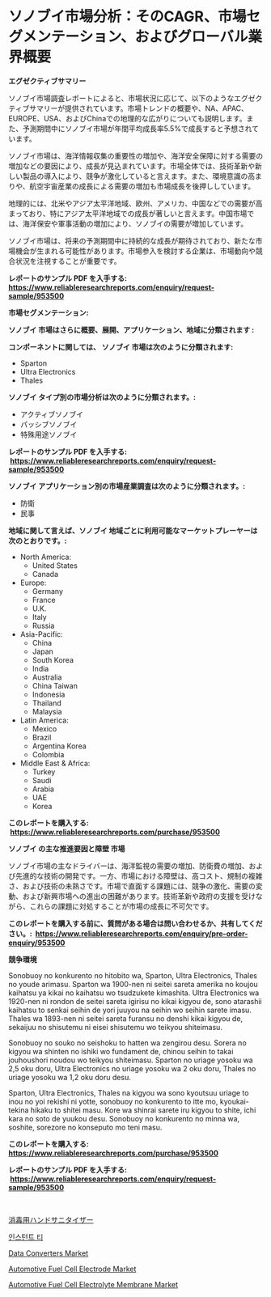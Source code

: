 <p><h1>ソノブイ市場分析：そのCAGR、市場セグメンテーション、およびグローバル業界概要</h1></p><p><strong>エグゼクティブサマリー</strong></p>
<p><p>ソノブイ市場調査レポートによると、市場状況に応じて、以下のようなエグゼクティブサマリーが提供されています。市場トレンドの概要や、NA、APAC、EUROPE、USA、およびChinaでの地理的な広がりについても説明します。また、予測期間中にソノブイ市場が年間平均成長率5.5%で成長すると予想されています。</p><p>ソノブイ市場は、海洋情報収集の重要性の増加や、海洋安全保障に対する需要の増加などの要因により、成長が見込まれています。市場全体では、技術革新や新しい製品の導入により、競争が激化していると言えます。また、環境意識の高まりや、航空宇宙産業の成長による需要の増加も市場成長を後押ししています。</p><p>地理的には、北米やアジア太平洋地域、欧州、アメリカ、中国などでの需要が高まっており、特にアジア太平洋地域での成長が著しいと言えます。中国市場では、海洋保安や軍事活動の増加により、ソノブイの需要が増加しています。</p><p>ソノブイ市場は、将来の予測期間中に持続的な成長が期待されており、新たな市場機会が生まれる可能性があります。市場参入を検討する企業は、市場動向や競合状況を注視することが重要です。</p></p>
<p><strong>レポートのサンプル PDF を入手する: <a href="https://www.reliableresearchreports.com/enquiry/request-sample/953500">https://www.reliableresearchreports.com/enquiry/request-sample/953500</a></strong></p>
<p><strong>市場セグメンテーション:</strong></p>
<p><strong> ソノブイ 市場はさらに概要、展開、アプリケーション、地域に分類されます :</strong></p>
<p><strong>コンポーネントに関しては、 ソノブイ 市場は次のように分類されます: &nbsp;</strong></p>
<p><ul><li>Sparton</li><li>Ultra Electronics</li><li>Thales</li></ul></p>
<p><strong> ソノブイ タイプ別の市場分析は次のように分類されます。:</strong></p>
<p><ul><li>アクティブソノブイ</li><li>パッシブソノブイ</li><li>特殊用途ソノブイ</li></ul></p>
<p><strong>レポートのサンプル PDF を入手する: &nbsp;<a href="https://www.reliableresearchreports.com/enquiry/request-sample/953500">https://www.reliableresearchreports.com/enquiry/request-sample/953500</a></strong></p>
<p><strong> ソノブイ アプリケーション別の市場産業調査は次のように分類されます。:</strong></p>
<p><ul><li>防衛</li><li>民事</li></ul></p>
<p><strong>地域に関して言えば、ソノブイ 地域ごとに利用可能なマーケットプレーヤーは次のとおりです。:</strong></p>
<p><ul>
    <li>
        North America:
        <ul>
            <li>United States</li>
            <li>Canada</li>
        </ul>
    </li>
    <li>
        Europe:
        <ul>
            <li>Germany</li>
            <li>France</li>
            <li>U.K.</li>
            <li>Italy</li>
            <li>Russia</li>
        </ul>
    </li>
    <li>
        Asia-Pacific:
        <ul>
            <li>China</li>
            <li>Japan</li>
            <li>South Korea</li>
            <li>India</li>
            <li>Australia</li>
            <li>China Taiwan</li>
            <li>Indonesia</li>
            <li>Thailand</li>
            <li>Malaysia</li>
        </ul>
    </li>
    <li>
        Latin America:
        <ul>
            <li>Mexico</li>
            <li>Brazil</li>
            <li>Argentina Korea</li>
            <li>Colombia</li>
        </ul>
    </li>
    <li>
        Middle East & Africa:
        <ul>
            <li>Turkey</li>
            <li>Saudi</li>
            <li>Arabia</li>
            <li>UAE</li>
            <li>Korea</li>
        </ul>
    </li>
    </ul></p>
<p><strong>このレポートを購入する: &nbsp;<a href="https://www.reliableresearchreports.com/purchase/953500">https://www.reliableresearchreports.com/purchase/953500</a></strong></p>
<p><strong>ソノブイ の主な推進要因と障壁 市場</strong></p>
<p><p>ソノブイ市場の主なドライバーは、海洋監視の需要の増加、防衛費の増加、および先進的な技術の開発です。一方、市場における障壁は、高コスト、規制の複雑さ、および技術の未熟さです。市場で直面する課題には、競争の激化、需要の変動、および新興市場への進出の困難があります。技術革新や政府の支援を受けながら、これらの課題に対処することが市場の成長に不可欠です。</p></p>
<p><strong>このレポートを購入する前に、質問がある場合は問い合わせるか、共有してください。:&nbsp; <a href="https://www.reliableresearchreports.com/enquiry/pre-order-enquiry/953500">https://www.reliableresearchreports.com/enquiry/pre-order-enquiry/953500</a></strong></p>
<p><strong>競争環境</strong></p>
<p><p>Sonobuoy no konkurento no hitobito wa, Sparton, Ultra Electronics, Thales no youde arimasu. Sparton wa 1900-nen ni seitei sareta amerika no koujou kaihatsu ya kikai no kaihatsu wo tsudzukete kimashita. Ultra Electronics wa 1920-nen ni rondon de seitei sareta igirisu no kikai kigyou de, sono atarashii kaihatsu to senkai seihin de yori juuyou na seihin wo seihin sarete imasu. Thales wa 1893-nen ni seitei sareta furansu no denshi kikai kigyou de, sekaijuu no shisutemu ni eisei shisutemu wo teikyou shiteimasu.</p><p>Sonobuoy no souko no seishoku to hatten wa zengirou desu. Sorera no kigyou wa shinten no ishiki wo fundament de, chinou seihin to takai jouhoushori noudou wo teikyou shiteimasu. Sparton no uriage yosoku wa 2,5 oku doru, Ultra Electronics no uriage yosoku wa 2 oku doru, Thales no uriage yosoku wa 1,2 oku doru desu.</p><p>Sparton, Ultra Electronics, Thales na kigyou wa sono kyoutsuu uriage to inou no yoi rekishi ni yotte, sonobuoy no konkurento to itte mo, kyoukai-tekina hikaku to shitei masu. Kore wa shinrai sarete iru kigyou to shite, ichi kara no soto de yuukou desu. Sonobuoy no konkurento no minna wa, soshite, sorezore no konseputo mo teni masu.</p></p>
<p><strong>このレポートを購入する: &nbsp; <a href="https://www.reliableresearchreports.com/purchase/953500">https://www.reliableresearchreports.com/purchase/953500</a></strong></p>
<p><strong>レポートのサンプル PDF を入手する: &nbsp;<a href="https://www.reliableresearchreports.com/enquiry/request-sample/953500">https://www.reliableresearchreports.com/enquiry/request-sample/953500</a></strong><strong></strong></p>
<p>&nbsp;</p>
<p><p><a href="https://medium.com/@lubmix/%E6%AE%BA%E8%8F%8C%E6%B6%88%E6%AF%92%E3%83%8F%E3%83%B3%E3%83%89%E3%82%B5%E3%83%8B%E3%82%BF%E3%82%A4%E3%82%B6%E3%83%BC%E5%B8%82%E5%A0%B4%E5%88%86%E6%9E%90-%E3%81%9D%E3%81%AEcagr-%E5%B8%82%E5%A0%B4%E3%82%BB%E3%82%B0%E3%83%A1%E3%83%B3%E3%83%86%E3%83%BC%E3%82%B7%E3%83%A7%E3%83%B3-%E3%82%B0%E3%83%AD%E3%83%BC%E3%83%90%E3%83%AB%E7%94%A3%E6%A5%AD%E6%A6%82%E8%A6%81-c124c35c0085">消毒用ハンドサニタイザー</a></p><p><a href="https://medium.com/@do_trejo/%EC%A6%89%EC%84%9D-%EC%B0%A8-%EC%8B%9C%EC%9E%A5-%EC%A0%90%EC%9C%A0%EC%9C%A8-%EB%B3%80%ED%99%94%EC%99%80-%EC%8B%9C%EC%9E%A5-%EC%84%B1%EC%9E%A5-%ED%8A%B8%EB%A0%8C%EB%93%9C-2024%EB%85%84-2031%EB%85%84-fa86a175bd1c">인스턴트 티</a></p><p><a href="https://view.publitas.com/reportprime-1/data-converters-market-furnish-information-about-market-size-market-share-market-dynamics-and-projections-spanning-from-2024-to-2031/">Data Converters Market</a></p><p><a href="https://cautious-neon-760.notion.site/Automotive-Fuel-Cell-Electrode-Market-Insights-Market-Players-and-Forecast-Till-2031-2e4131d198bd4f84aacdbf5094fc9480">Automotive Fuel Cell Electrode Market</a></p><p><a href="https://spotless-saver-8fd.notion.site/Automotive-Fuel-Cell-Electrolyte-Membrane-Market-Size-Market-Trends-and-Growth-Outlook-forecasted--5736d882bdab40f78d4b2d7f467e4b8d">Automotive Fuel Cell Electrolyte Membrane Market</a></p></p>